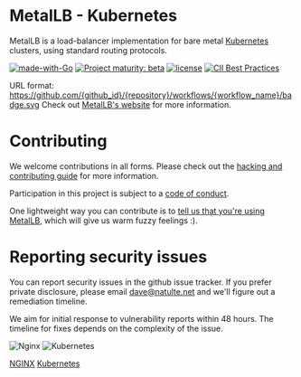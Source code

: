 # MetalLB - Kubernetes

MetalLB is a load-balancer implementation for bare
metal [Kubernetes](https://kubernetes.io) clusters, using standard
routing protocols.

[![made-with-Go](https://img.shields.io/badge/Made%20with-Go-1f425f.svg)](http://golang.org)
[![Project maturity: beta](https://img.shields.io/badge/maturity-beta-orange.svg)](https://metallb.universe.tf/concepts/maturity/) [![license](https://img.shields.io/github/license/metallb/metallb.svg?maxAge=2592000)](https://github.com/metallb/metallb/blob/main/LICENSE) 
[![CII Best Practices](https://bestpractices.coreinfrastructure.org/projects/569/badge)](https://bestpractices.coreinfrastructure.org/projects/569)


URL format:
https://github.com/{github_id}/{repository}/workflows/{workflow_name}/badge.svg
Check out [MetalLB's website](https://metallb.universe.tf) for more
information.

# Contributing

We welcome contributions in all forms. Please check out
the
[hacking and contributing guide](https://metallb.universe.tf/community/#contributing)
for more information.

Participation in this project is subject to
a [code of conduct](https://metallb.universe.tf/community/code-of-conduct/).

One lightweight way you can contribute is
to
[tell us that you're using MetalLB](https://github.com/metallb/metallb/issues/5),
which will give us warm fuzzy feelings :).

# Reporting security issues

You can report security issues in the github issue tracker. If you
prefer private disclosure, please email dave@natulte.net and we'll
figure out a remediation timeline.

We aim for initial response to vulnerability reports within 48
hours. The timeline for fixes depends on the complexity of the issue.

<img alt="Nginx" src="https://img.shields.io/badge/nginx-%23009639.svg?&style=for-the-badge&logo=nginx&logoColor=white"/>
<img alt="Kubernetes" src="https://img.shields.io/badge/kubernetes-%23326ce5.svg?&style=for-the-badge&logo=kubernetes&logoColor=white"/>

[NGINX](https://www.nginx.com)
[Kubernetes](https://kubernetes.io)
